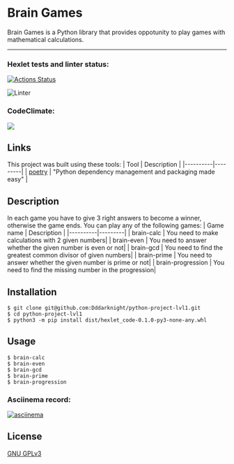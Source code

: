# Brain Games
Brain Games is a Python library that provides oppotunity to play games with mathematical calculations.

____

### Hexlet tests and linter status:
[![Actions Status](https://github.com/Dddarknight/python-project-lvl1/workflows/hexlet-check/badge.svg)](https://github.com/Dddarknight/python-project-lvl1/actions)

![Linter](https://github.com/Dddarknight/python-project-lvl1/actions/workflows/linter.yml/badge.svg)

### CodeClimate:
<a href="https://codeclimate.com/github/Dddarknight/python-project-lvl1/maintainability"><img src="https://api.codeclimate.com/v1/badges/f0825e54a6e1af78ca05/maintainability" /></a>

## Links
This project was built using these tools:
| Tool | Description |
|----------|---------|
| [poetry](https://python-poetry.org/) |  "Python dependency management and packaging made easy" |

## Description
In each game you have to give 3 right answers to become a winner, otherwise the game ends. 
You can play any of the following games:
| Game name | Description |
|----------|---------|
| brain-calc | You need to make calculations with 2 given numbers|
| brain-even | You need to answer whether the given number is even or not|
| brain-gcd | You need to find the greatest common divisor of given numbers|
| brain-prime | You need to answer whether the given number is prime or not|
| brain-progression | You need to find the missing number in the progression|

## Installation
```
$ git clone git@github.com:Dddarknight/python-project-lvl1.git
$ cd python-project-lvl1
$ python3 -m pip install dist/hexlet_code-0.1.0-py3-none-any.whl
```

## Usage
```
$ brain-calc
$ brain-even
$ brain-gcd
$ brain-prime
$ brain-progression
```

### Asciinema record:
[![asciinema](https://asciinema.org/a/uESMOk94NHGA705nEkQGoNAQh.svg)](https://asciinema.org/a/uESMOk94NHGA705nEkQGoNAQh)

## License
[GNU GPLv3](https://choosealicense.com/licenses/gpl-3.0/)
